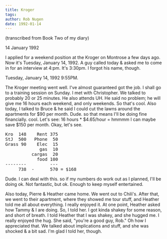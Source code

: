```yaml
---
title: Kroger
tags: 
author: Rob Nugen
date: 1992-01-14
---
```


<p class=note>(transcribed from Book Two of my diary)</p>

<p class=date>14 January 1992</p>

<p>I applied for a weekend position at the Kroger on Montrose a few
days ago.  Now it's Tuesday, January 14, 1992.  A guy called today &
asked me to come in for an interview at 4:pm.  It's 3:30pm.  I forgot
his name, though.

<p class=date>Tuesday, January 14, 1992 9:55PM.</p>

<p>The Kroger meeting went well.  I've almost guaranteed got the job.
I shall go to a training session on Sunday.  I met with Christopher.
We talked to probably 20 or 25 minutes.  He also attends UH.  He said
no problem; he will give me 16 hours each weekend, and only weekends.
So that's cool.  Also today, I talked to Bruce & he said I could cut
the lawns around the apartments for $90 per month.  Dude.  so that
means I'll be doing fine financially.  cool.  Let's see: 16 hours *
$4.65/hour = hmmmm I can maybe save $150 per month.  Okay, let's see.

<pre>
Kro  148    Rent 375
StJ  500   Phone  50
Grass 90    Elec  15
             gas  10
          cargas  20
            food 100
--------         ---
     738  -      570 = $168
</pre>

<p>Dude.  I can deal with this.  so if my numbers do work out as I
planned, I'll be doing ok.  Not fantastic, but ok.  Enough to keep
myself entertained.

<p>Also today, Pierre & Heather came home.  We went out to Chili's.
After that, we went to their apartment, where they showed me tour
stuff, and Heather told me all about everything.  I really enjoyed it.
At one point, Heather asked how Tammy & I are doing.  So, I told her.
I got kinda shakey for some reason, and short of breath.  I told
Heather that I was shakey, and she hugged me.  I really enjoyed the
hug.  She said, "you're a good guy, Rob."  Oh how I appreciated that.
We talked about implications and stuff, and she was shocked & a bit
sad.  I'm glad I told her, though.
